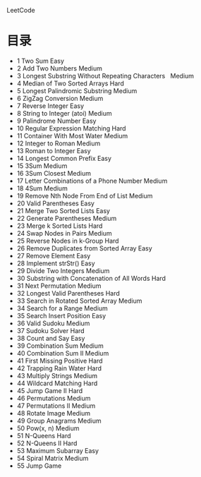 LeetCode

# 目录

* 1	Two Sum   			Easy	
* 2	Add Two Numbers   			Medium	
* 3 Longest Substring Without Repeating Characters   			Medium	
* 4	Median of Two Sorted Arrays   			Hard	
* 5	Longest Palindromic Substring   			Medium	
* 6	ZigZag Conversion   			Medium	
* 7   Reverse Integer             Easy    
* 8   String to Integer (atoi)            Medium  
* 9   Palindrome Number               Easy    
* 10  Regular Expression Matching             Hard    
* 11  Container With Most Water               Medium  
* 12  Integer to Roman            Medium  
* 13  Roman to Integer            Easy    
* 14  Longest Common Prefix               Easy    
* 15  3Sum            Medium  
* 16  3Sum Closest            Medium  
* 17  Letter Combinations of a Phone Number               Medium  
* 18  4Sum            Medium  
* 19  Remove Nth Node From End of List            Medium  
* 20  Valid Parentheses               Easy    
* 21  Merge Two Sorted Lists              Easy    
* 22  Generate Parentheses            Medium  
* 23  Merge k Sorted Lists            Hard    
* 24  Swap Nodes in Pairs             Medium  
* 25  Reverse Nodes in k-Group            Hard    
* 26  Remove Duplicates from Sorted Array             Easy    
* 27  Remove Element              Easy    
* 28  Implement strStr()              Easy    
* 29  Divide Two Integers             Medium  
* 30  Substring with Concatenation of All Words               Hard    
* 31  Next Permutation            Medium  
* 32  Longest Valid Parentheses               Hard    
* 33  Search in Rotated Sorted Array              Medium  
* 34  Search for a Range              Medium  
* 35  Search Insert Position              Easy    
* 36  Valid Sudoku            Medium  
* 37  Sudoku Solver               Hard    
* 38  Count and Say               Easy     
* 39  Combination Sum             Medium  
* 40  Combination Sum II              Medium  
* 41  First Missing Positive              Hard    
* 42  Trapping Rain Water             Hard    
* 43  Multiply Strings            Medium  
* 44  Wildcard Matching               Hard    
* 45  Jump Game II            Hard    
* 46  Permutations            Medium  
* 47  Permutations II             Medium  
* 48  Rotate Image         Medium 
* 49  Group Anagrams              Medium  
* 50  Pow(x, n)               Medium  
* 51  N-Queens            Hard    
* 52  N-Queens II             Hard    
* 53  Maximum Subarray            Easy    
* 54  Spiral Matrix               Medium  
* 55  Jump Game   
